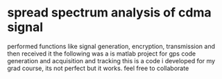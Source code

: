 # spread spectrum analysis of cdma signal
performed functions like signal generation, encryption, transmission and then received it 
the following was a is matlab project for gps code generation and acquisition and tracking this is a code i developed for my grad course, its not perfect but it works.
feel free to collaborate
